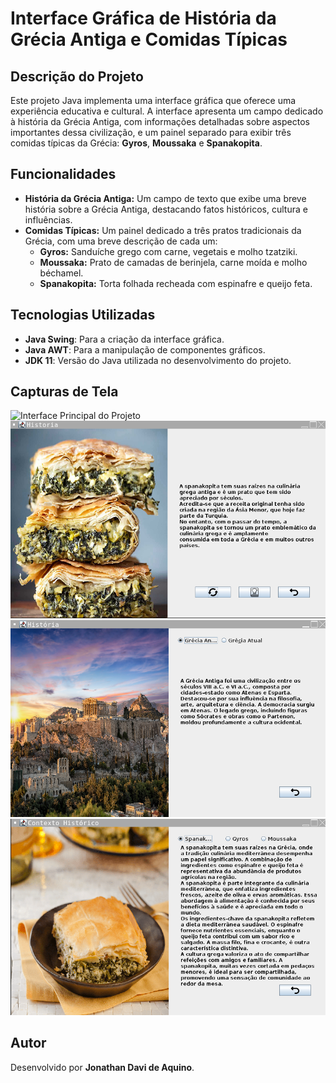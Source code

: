 # Interface Gráfica de História da Grécia Antiga e Comidas Típicas

## Descrição do Projeto

Este projeto Java implementa uma interface gráfica que oferece uma experiência educativa e cultural. A interface apresenta um campo dedicado à história da Grécia Antiga, com informações detalhadas sobre aspectos importantes dessa civilização, e um painel separado para exibir três comidas típicas da Grécia: **Gyros**, **Moussaka** e **Spanakopita**.

## Funcionalidades

- **História da Grécia Antiga:** Um campo de texto que exibe uma breve história sobre a Grécia Antiga, destacando fatos históricos, cultura e influências.
- **Comidas Típicas:** Um painel dedicado a três pratos tradicionais da Grécia, com uma breve descrição de cada um:
  - **Gyros:** Sanduíche grego com carne, vegetais e molho tzatziki.
  - **Moussaka:** Prato de camadas de berinjela, carne moída e molho béchamel.
  - **Spanakopita:** Torta folhada recheada com espinafre e queijo feta.

## Tecnologias Utilizadas

- **Java Swing**: Para a criação da interface gráfica.
- **Java AWT**: Para a manipulação de componentes gráficos.
- **JDK 11**: Versão do Java utilizada no desenvolvimento do projeto.

## Capturas de Tela

![Interface Principal do Projeto](projetoimg1.png)
![Interface Spanakopita do Projeto](projetopooimg2.png)
![Interface História do Projeto](projetopooimg3.png)
![Interface Sobre do Projeto](projetopooimg4.png)

## Autor

Desenvolvido por **Jonathan Davi de Aquino**.
